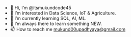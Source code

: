 - 👋 Hi, I’m @itsmukundcode45
- 👀 I’m interested in Data Science, IoT & Agriculture. 
- 🌱 I’m currently learning SQL, AI, ML.
- 💞️ I’m always there to learn something NEW.
- 📫 How to reach me mukund00upadhyaya@gmail.com

<!---
itsmukundcode45/itsmukundcode45 is a ✨ special ✨ repository because its `README.md` (this file) appears on your GitHub profile.
You can click the Preview link to take a look at your changes.
--->
